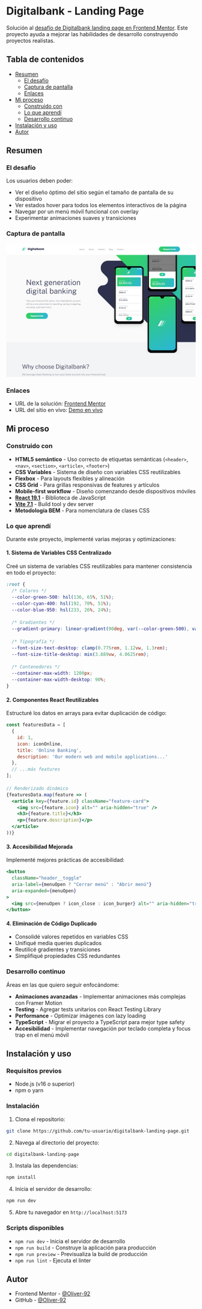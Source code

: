 # Digitalbank - Landing Page

Solución al [desafío de Digitalbank landing page en Frontend Mentor](https://www.frontendmentor.io/challenges/digital-bank-landing-page-WaUhkoDN). Este proyecto ayuda a mejorar las habilidades de desarrollo construyendo proyectos realistas.

## Tabla de contenidos

- [Resumen](#resumen)
  - [El desafío](#el-desafío)
  - [Captura de pantalla](#captura-de-pantalla)
  - [Enlaces](#enlaces)
- [Mi proceso](#mi-proceso)
  - [Construido con](#construido-con)
  - [Lo que aprendí](#lo-que-aprendí)
  - [Desarrollo continuo](#desarrollo-continuo)
- [Instalación y uso](#instalación-y-uso)
- [Autor](#autor)

## Resumen

### El desafío

Los usuarios deben poder:

- Ver el diseño óptimo del sitio según el tamaño de pantalla de su dispositivo
- Ver estados hover para todos los elementos interactivos de la página
- Navegar por un menú móvil funcional con overlay
- Experimentar animaciones suaves y transiciones

### Captura de pantalla

![Vista Desktop](./src/assets/images/screenshot.jpg)

### Enlaces

- URL de la solución: [Frontend Mentor](https://www.frontendmentor.io/solutions/digitalbank-landing-page-with-react-05NmWZp71n)
- URL del sitio en vivo: [Demo en vivo](https://fancy-melba-7b1280.netlify.app/)

## Mi proceso

### Construido con

- **HTML5 semántico** - Uso correcto de etiquetas semánticas (`<header>`, `<nav>`, `<section>`, `<article>`, `<footer>`)
- **CSS Variables** - Sistema de diseño con variables CSS reutilizables
- **Flexbox** - Para layouts flexibles y alineación
- **CSS Grid** - Para grillas responsivas de features y artículos
- **Mobile-first workflow** - Diseño comenzando desde dispositivos móviles
- **[React 19.1](https://reactjs.org/)** - Biblioteca de JavaScript
- **[Vite 7.1](https://vitejs.dev/)** - Build tool y dev server
- **Metodología BEM** - Para nomenclatura de clases CSS

### Lo que aprendí

Durante este proyecto, implementé varias mejoras y optimizaciones:

#### 1. Sistema de Variables CSS Centralizado

Creé un sistema de variables CSS reutilizables para mantener consistencia en todo el proyecto:

```css
:root {
  /* Colores */
  --color-green-500: hsl(136, 65%, 51%);
  --color-cyan-400: hsl(192, 70%, 51%);
  --color-blue-950: hsl(233, 26%, 24%);
  
  /* Gradientes */
  --gradient-primary: linear-gradient(90deg, var(--color-green-500), var(--color-cyan-400));
  
  /* Tipografía */
  --font-size-text-desktop: clamp(0.775rem, 1.12vw, 1.3rem);
  --font-size-title-desktop: min(3.889vw, 4.0625rem);
  
  /* Contenedores */
  --container-max-width: 1200px;
  --container-max-width-desktop: 90%;
}
```

#### 2. Componentes React Reutilizables

Estructuré los datos en arrays para evitar duplicación de código:

```jsx
const featuresData = [
  {
    id: 1,
    icon: iconOnline,
    title: 'Online Banking',
    description: 'Our modern web and mobile applications...'
  },
  // ...más features
];

// Renderizado dinámico
{featuresData.map(feature => (
  <article key={feature.id} className="feature-card">
    <img src={feature.icon} alt="" aria-hidden="true" />
    <h3>{feature.title}</h3>
    <p>{feature.description}</p>
  </article>
))}
```

#### 3. Accesibilidad Mejorada

Implementé mejores prácticas de accesibilidad:

```jsx
<button
  className="header__toggle"
  aria-label={menuOpen ? "Cerrar menú" : "Abrir menú"}
  aria-expanded={menuOpen}
>
  <img src={menuOpen ? icon_close : icon_burger} alt="" aria-hidden="true" />
</button>
```

#### 4. Eliminación de Código Duplicado

- Consolidé valores repetidos en variables CSS
- Unifiqué media queries duplicados
- Reutilicé gradientes y transiciones
- Simplifiqué propiedades CSS redundantes

### Desarrollo continuo

Áreas en las que quiero seguir enfocándome:

- **Animaciones avanzadas** - Implementar animaciones más complejas con Framer Motion
- **Testing** - Agregar tests unitarios con React Testing Library
- **Performance** - Optimizar imágenes con lazy loading
- **TypeScript** - Migrar el proyecto a TypeScript para mejor type safety
- **Accesibilidad** - Implementar navegación por teclado completa y focus trap en el menú móvil

## Instalación y uso

### Requisitos previos

- Node.js (v16 o superior)
- npm o yarn

### Instalación

1. Clona el repositorio:
```bash
git clone https://github.com/tu-usuario/digitalbank-landing-page.git
```

2. Navega al directorio del proyecto:
```bash
cd digitalbank-landing-page
```

3. Instala las dependencias:
```bash
npm install
```

4. Inicia el servidor de desarrollo:
```bash
npm run dev
```

5. Abre tu navegador en `http://localhost:5173`

### Scripts disponibles

- `npm run dev` - Inicia el servidor de desarrollo
- `npm run build` - Construye la aplicación para producción
- `npm run preview` - Previsualiza la build de producción
- `npm run lint` - Ejecuta el linter

## Autor

- Frontend Mentor - [@Oliver-92](https://www.frontendmentor.io/profile/Oliver-92)
- GitHub - [@Oliver-92](https://github.com/Oliver-92)

